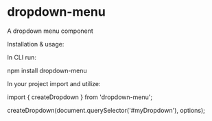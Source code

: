 # dropdown-menu

A dropdown menu component

Installation & usage:

In CLI run:

npm install dropdown-menu

In your project import and utilize:

import { createDropdown } from 'dropdown-menu';

createDropdown(document.querySelector('#myDropdown'), options);

